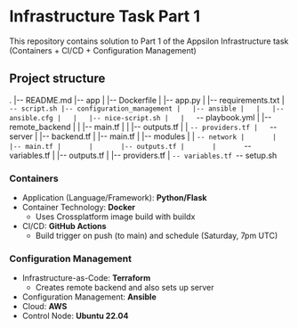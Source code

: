# Infrastructure Task Part 1

This repository contains solution to Part 1 of the Appsilon Infrastructure task (Containers + CI/CD + Configuration Management)

## Project structure
.
|-- README.md
|-- app
|   |-- Dockerfile
|   |-- app.py
|   |-- requirements.txt
|   `-- script.sh
|-- configuration_management
|   |-- ansible
|   |   |-- ansible.cfg
|   |   |-- nice-script.sh
|   |   `-- playbook.yml
|   |-- remote_backend
|   |   |-- main.tf
|   |   |-- outputs.tf
|   |   `-- providers.tf
|   `-- server
|       |-- backend.tf
|       |-- main.tf
|       |-- modules
|       |   `-- network
|       |       |-- main.tf
|       |       |-- outputs.tf
|       |       `-- variables.tf
|       |-- outputs.tf
|       |-- providers.tf
|       `-- variables.tf
`-- setup.sh

### Containers
- Application (Language/Framework): **Python/Flask**
- Container Technology: **Docker**
    - Uses Crossplatform image build with buildx
- CI/CD: **GitHub Actions**
    - Build trigger on push (to main) and schedule (Saturday, 7pm UTC)

### Configuration Management
- Infrastructure-as-Code: **Terraform**
    - Creates remote backend and also sets up server
- Configuration Management: **Ansible**
- Cloud: **AWS**
- Control Node: **Ubuntu 22.04**

